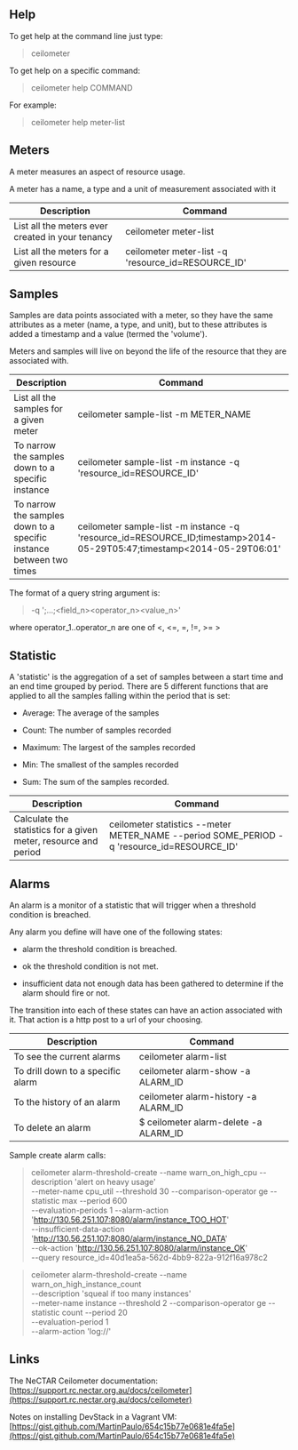 ## Help

To get help at the command line just type:

> ceilometer

To get help on a specific command:

> ceilometer help COMMAND

For example:

> ceilometer help meter-list

## Meters

A meter measures an aspect of resource usage.

A meter has a name, a type and a unit of measurement associated with it

| Description  | Command |
| ------------- | ------------- |
| List all the meters ever created in your tenancy | ceilometer meter-list |
| List all the meters for a given resource | ceilometer meter-list -q 'resource_id=RESOURCE_ID' |

## Samples

Samples are data points associated with a meter, so they have the same attributes
as a meter (name, a type, and unit), but to these attributes is added a timestamp
and a value (termed the 'volume').

Meters and samples will live on beyond the life of the resource that they are
associated with.

| Description  | Command |
| ------------- | ------------- |
| List all the samples for a given meter | ceilometer sample-list -m METER_NAME |
| To narrow the samples down to a specific instance | ceilometer sample-list -m instance -q 'resource_id=RESOURCE_ID' |
| To narrow the samples down to a specific instance between two times | ceilometer sample-list -m instance -q 'resource_id=RESOURCE_ID;timestamp>2014-05-29T05:47;timestamp<2014-05-29T06:01' |

The format of a query string argument is:

> -q '<field1><operator1><value1>;...;<field_n><operator_n><value_n>'

where operator_1..operator_n are one of <, <=, =, !=, >= >

## Statistic

A 'statistic' is the aggregation of a set of samples between a start time and an
end time grouped by period. There are 5 different functions that are applied to
all the samples falling within the period that is set:

- Average: The average of the samples

- Count: The number of samples recorded

- Maximum: The largest of the samples recorded

- Min: The smallest of the samples recorded

- Sum: The sum of the samples recorded.

| Description  | Command |
| ------------- | ------------- |
| Calculate the statistics for a given meter, resource and period | ceilometer statistics --meter METER_NAME --period SOME_PERIOD -q 'resource_id=RESOURCE_ID' |

## Alarms

An alarm is a monitor of a statistic that will trigger when a threshold condition
is breached.

Any alarm you define will have one of the following states:

- alarm  the threshold condition is breached.

- ok  the threshold condition is not met.

- insufficient data  not enough data has been gathered to determine if the alarm
 should fire or not.

The transition into each of these states can have an action associated with it.
That action is a http post to a url of your choosing.

| Description  | Command |
| ------------- | ------------- |
| To see the current alarms | ceilometer alarm-list |
| To drill down to a specific alarm | ceilometer alarm-show -a ALARM_ID |
| To the history of an alarm | ceilometer alarm-history -a ALARM_ID |
| To delete an alarm | $ ceilometer alarm-delete -a ALARM_ID |

Sample create alarm calls:

> ceilometer alarm-threshold-create --name warn_on_high_cpu --description 'alert on heavy usage' \
> --meter-name cpu_util --threshold 30 --comparison-operator ge --statistic max --period 600 \
> --evaluation-periods 1 --alarm-action 'http://130.56.251.107:8080/alarm/instance_TOO_HOT' \
> --insufficient-data-action 'http://130.56.251.107:8080/alarm/instance_NO_DATA' \
> --ok-action 'http://130.56.251.107:8080/alarm/instance_OK' \
> --query resource_id=40d1ea5a-562d-4bb9-822a-912f16a978c2

> ceilometer alarm-threshold-create --name warn_on_high_instance_count \
> --description 'squeal if too many instances' \
> --meter-name instance --threshold 2 --comparison-operator ge --statistic count --period 20 \
> --evaluation-period 1 \
> --alarm-action 'log://'

## Links

The NeCTAR Ceilometer documentation: [https://support.rc.nectar.org.au/docs/ceilometer](https://support.rc.nectar.org.au/docs/ceilometer)

Notes on installing DevStack in a Vagrant VM: [https://gist.github.com/MartinPaulo/654c15b77e0681e4fa5e](https://gist.github.com/MartinPaulo/654c15b77e0681e4fa5e)

